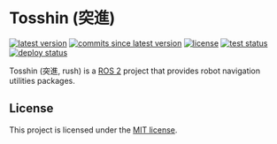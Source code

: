 # Tosshin (突進)

[![latest version](https://img.shields.io/github/v/release/threeal/tosshin)](https://github.com/threeal/tosshin/releases/)
[![commits since latest version](https://img.shields.io/github/commits-since/threeal/tosshin/latest)](https://github.com/threeal/tosshin/commits/master)
[![license](https://img.shields.io/github/license/threeal/tosshin)](./LICENSE)
[![test status](https://img.shields.io/github/workflow/status/threeal/tosshin/Build%20and%20Test?label=test)](https://github.com/threeal/tosshin/actions/workflows/build-and-test.yml)
[![deploy status](https://img.shields.io/github/workflow/status/threeal/tosshin/Deploy%20Debian?label=deploy)](https://github.com/threeal/tosshin/actions/workflows/deploy-debian.yml)

Tosshin (突進, rush) is a [ROS 2](https://docs.ros.org/en/foxy/index.html) project that provides robot navigation utilities packages.

## License

This project is licensed under the [MIT license](./LICENSE).
